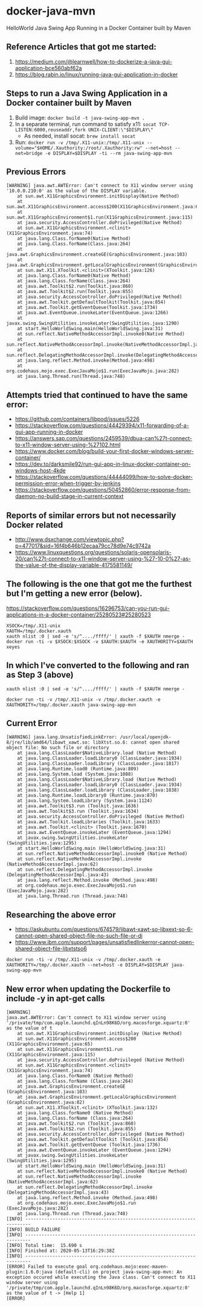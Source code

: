 # docker-java-mvn
HelloWorld Java Swing App Running in a Docker Container built by Maven

## Reference Articles that got me started:
1. https://medium.com/@learnwell/how-to-dockerize-a-java-gui-application-bce560abf62a
2. https://blog.rabin.io/linux/running-java-gui-application-in-docker

## Steps to run a Java Swing Application in a Docker container built by Maven
1. Build image:
  `docker build -t java-swing-app-mvn .`
2. In a separate terminal, run command to satisfy x11:
  `socat TCP-LISTEN:6000,reuseaddr,fork UNIX-CLIENT:\"$DISPLAY\"`
    * As needed, install socat:
      `brew install socat`
3. Run:
  `docker run -v /tmp/.X11-unix:/tmp/.X11-unix --volume="$HOME/.Xauthority:/root/.Xauthority:rw" --net=host --net=bridge -e DISPLAY=$DISPLAY -ti --rm java-swing-app-mvn`

## Previous Errors

```
[WARNING] java.awt.AWTError: Can't connect to X11 window server using '10.0.0.210:0' as the value of the DISPLAY variable.
	at sun.awt.X11GraphicsEnvironment.initDisplay(Native Method)
	at sun.awt.X11GraphicsEnvironment.access$200(X11GraphicsEnvironment.java:65)
	at sun.awt.X11GraphicsEnvironment$1.run(X11GraphicsEnvironment.java:115)
	at java.security.AccessController.doPrivileged(Native Method)
	at sun.awt.X11GraphicsEnvironment.<clinit>(X11GraphicsEnvironment.java:74)
	at java.lang.Class.forName0(Native Method)
	at java.lang.Class.forName(Class.java:264)
	at java.awt.GraphicsEnvironment.createGE(GraphicsEnvironment.java:103)
	at java.awt.GraphicsEnvironment.getLocalGraphicsEnvironment(GraphicsEnvironment.java:82)
	at sun.awt.X11.XToolkit.<clinit>(XToolkit.java:126)
	at java.lang.Class.forName0(Native Method)
	at java.lang.Class.forName(Class.java:264)
	at java.awt.Toolkit$2.run(Toolkit.java:860)
	at java.awt.Toolkit$2.run(Toolkit.java:855)
	at java.security.AccessController.doPrivileged(Native Method)
	at java.awt.Toolkit.getDefaultToolkit(Toolkit.java:854)
	at java.awt.Toolkit.getEventQueue(Toolkit.java:1734)
	at java.awt.EventQueue.invokeLater(EventQueue.java:1266)
	at javax.swing.SwingUtilities.invokeLater(SwingUtilities.java:1290)
	at start.HelloWorldSwing.main(HelloWorldSwing.java:31)
	at sun.reflect.NativeMethodAccessorImpl.invoke0(Native Method)
	at sun.reflect.NativeMethodAccessorImpl.invoke(NativeMethodAccessorImpl.java:62)
	at sun.reflect.DelegatingMethodAccessorImpl.invoke(DelegatingMethodAccessorImpl.java:43)
	at java.lang.reflect.Method.invoke(Method.java:498)
	at org.codehaus.mojo.exec.ExecJavaMojo$1.run(ExecJavaMojo.java:282)
	at java.lang.Thread.run(Thread.java:748)
```

## Attempts tried that continued to have the same error:
* https://github.com/containers/libpod/issues/5226
* https://stackoverflow.com/questions/44429394/x11-forwarding-of-a-gui-app-running-in-docker
* https://answers.sap.com/questions/2459539/dbua-can%27t-connect-to-x11-window-server-using-%27102.html
* https://www.docker.com/blog/build-your-first-docker-windows-server-container/
* https://dev.to/darksmile92/run-gui-app-in-linux-docker-container-on-windows-host-4kde
* https://stackoverflow.com/questions/44444099/how-to-solve-docker-permission-error-when-trigger-by-jenkins
* https://stackoverflow.com/questions/50452860/error-response-from-daemon-no-build-stage-in-current-context

## Reports of similar errors but not necessarily Docker related
* http://www.dsxchange.com/viewtopic.php?p=477017&sid=16f4b646b12ecaa79cc78d9e74c9742a
* https://www.linuxquestions.org/questions/solaris-opensolaris-20/can%27t-connect-to-x11-window-server-using-%27-10-0%27-as-the-value-of-the-display-variable-4175581149/

## The following is the one that got me the furthest but I'm getting a new error (below).
https://stackoverflow.com/questions/16296753/can-you-run-gui-applications-in-a-docker-container/25280523#25280523

```
XSOCK=/tmp/.X11-unix
XAUTH=/tmp/.docker.xauth
xauth nlist :0 | sed -e 's/^..../ffff/' | xauth -f $XAUTH nmerge -
docker run -ti -v $XSOCK:$XSOCK -v $XAUTH:$XAUTH -e XAUTHORITY=$XAUTH xeyes
```

## In which I've converted to the following and ran as Step 3 (above)
```
xauth nlist :0 | sed -e 's/^..../ffff/' | xauth -f $XAUTH nmerge -

docker run -ti -v /tmp/.X11-unix -v /tmp/.docker.xauth -e XAUTHORITY=/tmp/.docker.xauth java-swing-app-mvn
```

## Current Error

```
[WARNING] java.lang.UnsatisfiedLinkError: /usr/local/openjdk-8/jre/lib/amd64/libawt_xawt.so: libXtst.so.6: cannot open shared object file: No such file or directory
    at java.lang.ClassLoader$NativeLibrary.load (Native Method)
    at java.lang.ClassLoader.loadLibrary0 (ClassLoader.java:1934)
    at java.lang.ClassLoader.loadLibrary (ClassLoader.java:1817)
    at java.lang.Runtime.load0 (Runtime.java:809)
    at java.lang.System.load (System.java:1088)
    at java.lang.ClassLoader$NativeLibrary.load (Native Method)
    at java.lang.ClassLoader.loadLibrary0 (ClassLoader.java:1934)
    at java.lang.ClassLoader.loadLibrary (ClassLoader.java:1838)
    at java.lang.Runtime.loadLibrary0 (Runtime.java:870)
    at java.lang.System.loadLibrary (System.java:1124)
    at java.awt.Toolkit$3.run (Toolkit.java:1636)
    at java.awt.Toolkit$3.run (Toolkit.java:1634)
    at java.security.AccessController.doPrivileged (Native Method)
    at java.awt.Toolkit.loadLibraries (Toolkit.java:1633)
    at java.awt.Toolkit.<clinit> (Toolkit.java:1670)
    at java.awt.EventQueue.invokeLater (EventQueue.java:1294)
    at javax.swing.SwingUtilities.invokeLater (SwingUtilities.java:1295)
    at start.HelloWorldSwing.main (HelloWorldSwing.java:31)
    at sun.reflect.NativeMethodAccessorImpl.invoke0 (Native Method)
    at sun.reflect.NativeMethodAccessorImpl.invoke (NativeMethodAccessorImpl.java:62)
    at sun.reflect.DelegatingMethodAccessorImpl.invoke (DelegatingMethodAccessorImpl.java:43)
    at java.lang.reflect.Method.invoke (Method.java:498)
    at org.codehaus.mojo.exec.ExecJavaMojo$1.run (ExecJavaMojo.java:282)
    at java.lang.Thread.run (Thread.java:748)
```

## Researching the above error
* https://askubuntu.com/questions/674579/libawt-xawt-so-libxext-so-6-cannot-open-shared-object-file-no-such-file-or-di
* https://www.ibm.com/support/pages/unsatisfiedlinkerror-cannot-open-shared-object-file-libxtstso6

`docker run -ti -v /tmp/.X11-unix -v /tmp/.docker.xauth -e XAUTHORITY=/tmp/.docker.xauth --net=host -e DISPLAY=$DISPLAY java-swing-app-mvn`

## New error when updating the Dockerfile to include -y in apt-get calls
```
[WARNING]
java.awt.AWTError: Can't connect to X11 window server using '/private/tmp/com.apple.launchd.qInLn98K6D/org.macosforge.xquartz:0' as the value of t
    at sun.awt.X11GraphicsEnvironment.initDisplay (Native Method)
    at sun.awt.X11GraphicsEnvironment.access$200 (X11GraphicsEnvironment.java:65)
    at sun.awt.X11GraphicsEnvironment$1.run (X11GraphicsEnvironment.java:115)
    at java.security.AccessController.doPrivileged (Native Method)
    at sun.awt.X11GraphicsEnvironment.<clinit> (X11GraphicsEnvironment.java:74)
    at java.lang.Class.forName0 (Native Method)
    at java.lang.Class.forName (Class.java:264)
    at java.awt.GraphicsEnvironment.createGE (GraphicsEnvironment.java:103)
    at java.awt.GraphicsEnvironment.getLocalGraphicsEnvironment (GraphicsEnvironment.java:82)
    at sun.awt.X11.XToolkit.<clinit> (XToolkit.java:132)
    at java.lang.Class.forName0 (Native Method)
    at java.lang.Class.forName (Class.java:264)
    at java.awt.Toolkit$2.run (Toolkit.java:860)
    at java.awt.Toolkit$2.run (Toolkit.java:855)
    at java.security.AccessController.doPrivileged (Native Method)
    at java.awt.Toolkit.getDefaultToolkit (Toolkit.java:854)
    at java.awt.Toolkit.getEventQueue (Toolkit.java:1736)
    at java.awt.EventQueue.invokeLater (EventQueue.java:1294)
    at javax.swing.SwingUtilities.invokeLater (SwingUtilities.java:1295)
    at start.HelloWorldSwing.main (HelloWorldSwing.java:31)
    at sun.reflect.NativeMethodAccessorImpl.invoke0 (Native Method)
    at sun.reflect.NativeMethodAccessorImpl.invoke (NativeMethodAccessorImpl.java:62)
    at sun.reflect.DelegatingMethodAccessorImpl.invoke (DelegatingMethodAccessorImpl.java:43)
    at java.lang.reflect.Method.invoke (Method.java:498)
    at org.codehaus.mojo.exec.ExecJavaMojo$1.run (ExecJavaMojo.java:282)
    at java.lang.Thread.run (Thread.java:748)
[INFO] ------------------------------------------------------------------------
[INFO] BUILD FAILURE
[INFO] ------------------------------------------------------------------------
[INFO] Total time:  15.690 s
[INFO] Finished at: 2020-05-13T16:29:38Z
[INFO] ------------------------------------------------------------------------
[ERROR] Failed to execute goal org.codehaus.mojo:exec-maven-plugin:1.6.0:java (default-cli) on project java-swing-app-mvn: An exception occured while executing the Java class. Can't connect to X11 window server using '/private/tmp/com.apple.launchd.qInLn98K6D/org.macosforge.xquartz:0' as the value of t -> [Help 1]
[ERROR] 
```
